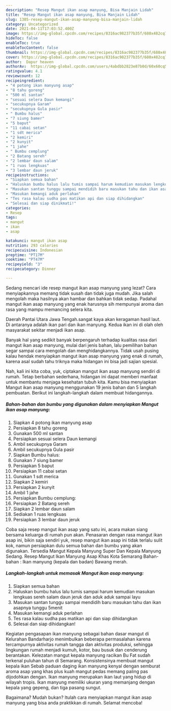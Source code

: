 ```yaml
---
description: "Resep Mangut ikan asap manyung, Bisa Manjain Lidah"
title: "Resep Mangut ikan asap manyung, Bisa Manjain Lidah"
slug: 1305-resep-mangut-ikan-asap-manyung-bisa-manjain-lidah
category: Uncategorized
date: 2021-04-11T17:03:52.400Z
image: https://img-global.cpcdn.com/recipes/8316ac982377b35f/680x482cq70/mangut-ikan-asap-manyung-foto-resep-utama.jpg
hideToc: false
enableToc: true
enableTocContent: false
thumbnail: https://img-global.cpcdn.com/recipes/8316ac982377b35f/680x482cq70/mangut-ikan-asap-manyung-foto-resep-utama.jpg
cover: https://img-global.cpcdn.com/recipes/8316ac982377b35f/680x482cq70/mangut-ikan-asap-manyung-foto-resep-utama.jpg
author:  Dapur heaven
authorAv:  https://img-global.cpcdn.com/users/4abdbb2823e87b0d/60x60cq50/avatar.jpg
ratingvalue: 4.1
reviewcount: 12
recipeingredient:
- "4 potong ikan manyung asap"
- "8 tahu goreng"
- "500 ml santan"
- "sesuai selera Daun kemangi"
- "secukupnya Garam"
- "secukupnya Gula pasir"
- " Bumbu halus"
- "7 siung bamer"
- "5 baput"
- "11 cabai setan"
- "1 sdt merica"
- "2 kemiri"
- "2 kunyit"
- "1 jahe"
- " Bumbu cemplung"
- "2 Batang sereh"
- "2 lembar daun salam"
- "1 ruas lengkuas"
- "3 lembar daun jeruk"
recipeinstructions:
- "Siapkan semua bahan"
- "Haluskan bumbu halus lalu tumis sampai harum kemudian masukan lengkuas sereh salam daun jeruk dan aduk aduk sampai layu"
- "Masukan santan tunggu sampai mendidih baru masukan tahu dan ikan asapnya tunggu 5menit"
- "Masukan kemangi aduk perlahan"
- "Tes rasa kalau sudha pas matikan api dan siap dihidangkan"
- "Selesai dan siap dinikmati!"
categories:
- Resep
tags:
- mangut
- ikan
- asap

katakunci: mangut ikan asap 
nutrition: 293 calories
recipecuisine: Indonesian
preptime: "PT17M"
cooktime: "PT47M"
recipeyield: "3"
recipecategory: Dinner

---
```



Sedang mencari ide resep mangut ikan asap manyung yang lezat? Cara menyiapkannya memang tidak susah dan tidak juga mudah. Jika salah mengolah maka hasilnya akan hambar dan bahkan tidak sedap. Padahal mangut ikan asap manyung yang enak harusnya sih mempunyai aroma dan rasa yang mampu memancing selera kita.


Daerah Pantai Utara Jawa Tengah.sangat kaya akan keragaman hasil laut. Di antaranya adalah ikan pari dan ikan manyung. Kedua ikan ini di olah oleh masyarakat sekitar menjadi ikan asap.

Banyak hal yang sedikit banyak berpengaruh terhadap kualitas rasa dari mangut ikan asap manyung, mulai dari jenis bahan, lalu pemilihan bahan segar sampai cara mengolah dan menghidangkannya. Tidak usah pusing kalau hendak menyiapkan mangut ikan asap manyung yang enak di rumah, karena asal sudah tahu triknya maka hidangan ini bisa jadi sajian spesial.


Nah, kali ini kita coba, yuk, ciptakan mangut ikan asap manyung sendiri di rumah. Tetap berbahan sederhana, hidangan ini dapat memberi manfaat untuk membantu menjaga kesehatan tubuh kita. Kamu bisa menyiapkan Mangut ikan asap manyung menggunakan 19 jenis bahan dan 5 langkah pembuatan. Berikut ini langkah-langkah dalam membuat hidangannya.

<!--inarticleads1-->

##### Bahan-bahan dan bumbu yang digunakan dalam menyiapkan Mangut ikan asap manyung:

1. Siapkan 4 potong ikan manyung asap
1. Persiapkan 8 tahu goreng
1. Gunakan 500 ml santan
1. Persiapkan sesuai selera Daun kemangi
1. Ambil secukupnya Garam
1. Ambil secukupnya Gula pasir
1. Siapkan  Bumbu halus:
1. Gunakan 7 siung bamer
1. Persiapkan 5 baput
1. Persiapkan 11 cabai setan
1. Gunakan 1 sdt merica
1. Siapkan 2 kemiri
1. Persiapkan 2 kunyit
1. Ambil 1 jahe
1. Persiapkan  Bumbu cemplung:
1. Persiapkan 2 Batang sereh
1. Siapkan 2 lembar daun salam
1. Sediakan 1 ruas lengkuas
1. Persiapkan 3 lembar daun jeruk


Coba saja resep mangut ikan asap yang satu ini, acara makan siang bersama keluarga di rumah pun akan. Penasaran dengan rasa mangut ikan asap ini, bikin saja sendiri yuk, resep mangut ikan asap ini tidak terlalu sulit kok, namun persiapkan dulu semua bahan dan bumbu yang akan digunakan. Tersedia Mangut Kepala Manyung Super Dan Kepala Manyung Sedang. Resep Mangut Ikan Manyung Asap Khas Kota Semarang Bahan-bahan : Ikan manyung (kepala dan badan) Bawang merah. 

<!--inarticleads2-->

##### Langkah-langkah untuk memasak Mangut ikan asap manyung:

1. Siapkan semua bahan
1. Haluskan bumbu halus lalu tumis sampai harum kemudian masukan lengkuas sereh salam daun jeruk dan aduk aduk sampai layu
1. Masukan santan tunggu sampai mendidih baru masukan tahu dan ikan asapnya tunggu 5menit
1. Masukan kemangi aduk perlahan
1. Tes rasa kalau sudha pas matikan api dan siap dihidangkan
1. Selesai dan siap dihidangkan!

Kegiatan pengasapan ikan manyung sebagai bahan dasar mangut di Kelurahan Bandarharjo menimbulkan beberapa permasalahan karena tercampurnya aktivitas rumah tangga dan aktivitas produksi, sehingga lingkungan rumah menjadi kumuh, kotor, bau busuk dan cenderung berantakan. Kelezatan mangut kepala manyung racikan Bu Fat sudah terkenal puluhan tahun di Semarang. Konsistensinya membuat mangut kepala ikan Sebab paduan daging ikan manyung kenyal dengan semburat aroma asap yang khas plus kuah mangut pedas memang paling pas dijodohkan dengan. Ikan manyung merupakan ikan laut yang hidup di wilayah tropis. Ikan manyung memiliki ukuran yang memanjang dengan kepala yang gepeng, dan tiga pasang sungut. 

Bagaimana? Mudah bukan? Itulah cara menyiapkan mangut ikan asap manyung yang bisa anda praktikkan di rumah. Selamat mencoba!
